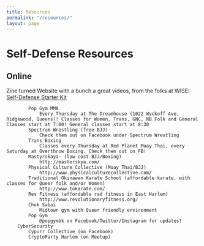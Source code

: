 ```yaml
---
title: Resources
permalink: "/resources/"
layout: page
---
```


# Self-Defense Resources
## Online

Zine turned Website with a bunch a great videos, from the folks at WISE: [Self-Defense Starter Kit](selfdefensestarterkit.com)
        
            Pop Gym MMA
                Every Thursday at The Dreamhouse (1022 Wyckoff Ave, Ridgewood, Queens)! Classes for Women, Trans, GNC, NB Folk and General Classes start at 7:00! General classes start at 8:30
            Spectrum Wrestling (free BJJ)
                Check them out on Facebook under Spectrum Wrestling
            Trans Boxing
                Classes every Thursday at Red Planet Muay Thai, every Saturday at Overthrow Boxing. Check them out on FB!
            Mastyrskaya- (low cost BJJ/Boxing)
                http://masterskya.com/
            Physical Culture Collective (Muay Thai/BJJ)
                http://www.physicalculturecollective.com/
            Traditional Okinawan Karate School (affordable karate, with classes for Queer folk and/or Women)
                http://www.tokarate.com/
            Rev Fitness (affordable rad fitness in East Harlem)
                http://www.revolutionaryfitness.org/
            Chok Sabai
                Midtown gym with Queer friendly environment
            Pop Gym
                @popgymbk on Facebook/Twitter/Instagram for updates!
        CyberSecurity
            Cypurr Collective (on Facebook)
            CryptoParty Harlem (on Meetup)
